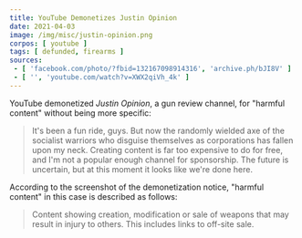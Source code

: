 ```yaml
---
title: YouTube Demonetizes Justin Opinion
date: 2021-04-03
image: /img/misc/justin-opinion.png
corpos: [ youtube ]
tags: [ defunded, firearms ]
sources:
 - [ 'facebook.com/photo/?fbid=132167098914316', 'archive.ph/bJI8V' ]
 - [ '', 'youtube.com/watch?v=XWX2qiVh_4k' ]
---
```


YouTube demonetized _Justin Opinion_, a gun review channel, for "harmful
content" without being more specific:

> It's been a fun ride, guys. But now the randomly wielded axe of the socialist
> warriors who disguise themselves as corporations has fallen upon my neck.
> Creating content is far too expensive to do for free, and I'm not a popular
> enough channel for sponsorship. The future is uncertain, but at this moment
> it looks like we're done here.

According to the screenshot of the demonetization notice, "harmful content" in
this case is described as follows:

> Content showing creation, modification or sale of weapons that may result in
> injury to others. This includes links to off-site sale.
